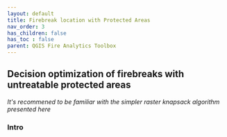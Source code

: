 ```yaml
---
layout: default
title: Firebreak location with Protected Areas
nav_order: 3
has_children: false
has_toc : false
parent: QGIS Fire Analytics Toolbox
---
```

## Decision optimization of firebreaks with untreatable protected areas
*It's recommened to be familiar with the simpler raster knapsack algorithm presented here*

### Intro





